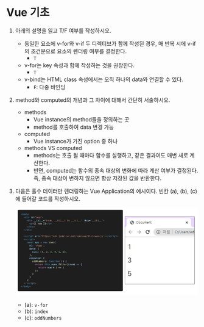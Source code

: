 # Vue 기초

1. 아래의 설명을 읽고 T/F 여부를 작성하시오.

   - 동일한 요소에 v-for와 v-if 두 디렉티브가 함께 작성된 경우, 매 반복 시에 v-if의 조건문으로 요소의 렌더링 여부를 결정한다.
     - `T`
   - v-for는 key 속성과 함께 작성하는 것을 권장한다.
     - `T`
   - v-bind는 HTML class 속성에서는 오직 하나의 data와 연결할 수 있다.
     - `F`: 다중 바인딩 

2. method와 computed의 개념과 그 차이에 대해서 간단히 서술하시오.

   - methods
     - Vue instance의 method들을 정의하는 곳
     - method를 호출하여 data 변경 가능
   - computed
     - Vue instance가 가진 option 중 하나
   - methods VS computed
     - methods는 호출 될 때마다 함수를 실행하고, 같은 결과여도 매번 새로 계산한다.
     - 반면, computed는 함수의 종속 대상의 변화에 따라 계산 여부가 결정된다. 즉, 종속 대상이 변하지 않으면 항상 저장된 값을 반환한다.

3. 다음은 홀수 데이터만 렌더링하는 Vue Application의 예시이다. 빈칸 (a), (b), (c)에 들어갈 코드를 작성하시오.

   ![image-20221101102819631](02_vue_homework.assets/image-20221101102819631.png)

   - (a): `v-for`
   - (b): `index`
   - (c): `oddNumbers`